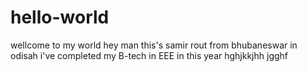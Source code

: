 # hello-world
wellcome to my world
hey man
this's samir rout
from bhubaneswar in odisah
i've completed my B-tech in EEE in this year
hghjkkjhh
jgghf
